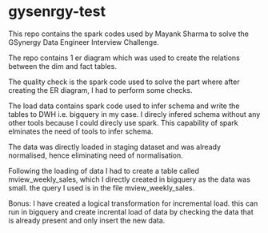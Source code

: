 # gysenrgy-test

This repo contains the spark codes used by Mayank Sharma to solve the GSynergy Data Engineer Interview Challenge.

The repo contains 1 er diagram which was used to create the relations between the dim and fact tables.

The quality check is the spark code used to solve the part where after creating the ER diagram, I had to perform some checks.

The load data contains spark code used to infer schema and write the tables to DWH i.e. bigquery in my case. I direcly infered schema without any other tools because I could direcly use spark.
This capability of spark elminates the need of tools to infer schema.

The data was directly loaded in staging dataset and was already normalised, hence eliminating need of normalisation.

Following the loading of data I had to create a table called mview_weekly_sales, which I directly created in bigquery as the data was small. the query I used is in the file mview_weekly_sales.

Bonus: I have created a logical transformation for incremental load. this can run in bigquery and create incrental load of data by checking the data that is already present and only insert the new data.

